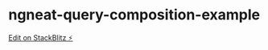 # ngneat-query-composition-example

[Edit on StackBlitz ⚡️](https://stackblitz.com/edit/angular-ivy-vvqtpk)